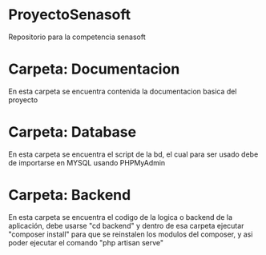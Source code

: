 # ProyectoSenasoft
Repositorio para la competencia senasoft

# Carpeta: Documentacion
En esta carpeta se encuentra contenida la documentacion basica del proyecto

# Carpeta: Database
En esta carpeta se encuentra el script de la bd, el cual para ser usado debe de importarse en MYSQL usando PHPMyAdmin 

# Carpeta: Backend
En esta carpeta se encuentra el codigo de la logica o backend de la aplicación, debe usarse "cd backend" y dentro de esa 
carpeta ejecutar "composer install" para que se reinstalen los modulos del composer, y asi poder ejecutar el comando
"php artisan serve"